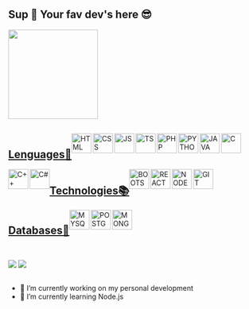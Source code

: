 ## Sup 👋 Your fav dev's here 😎

  <picture>
  <a href="https://github.com/ViniciusGualbertoVSG"/>
  <img height="180em" src="https://github-readme-stats.vercel.app/api?username=ViniciusGualbertoVSG&show_icons=true&theme=gruvbox&include_all_commits=true&count_private=true"/>
<!--   <img height="180em" src="https://github-readme-stats.vercel.app/api/top-langs/?username=ViniciusGualbertoVSG&layout=compact&langs_count=16&theme=gruvbox"/> -->
</picture>

##

<div style="display: flex; flex-wrap: wrap;">
  <h2>Lenguages📖</h2>
  <img align="left" alt="HTML" hight="40" width="40" src="https://cdn.jsdelivr.net/gh/devicons/devicon@latest/icons/html5/html5-original.svg" />
  <img align="left" alt="CSS" hight="40" width="40" src="https://cdn.jsdelivr.net/gh/devicons/devicon@latest/icons/css3/css3-original.svg" />
  <img align="left" alt="JS" hight="40" width="40" src="https://cdn.jsdelivr.net/gh/devicons/devicon@latest/icons/javascript/javascript-original.svg" />
  <img align="left" alt="TS" hight="40" width="40" src="https://cdn.jsdelivr.net/gh/devicons/devicon@latest/icons/typescript/typescript-original.svg" />
  <img align="left" alt="PHP" hight="40" width="40" src="https://cdn.jsdelivr.net/gh/devicons/devicon@latest/icons/php/php-original.svg" />
  <img align="left" alt="PYTHON" hight="40" width="40" src="https://cdn.jsdelivr.net/gh/devicons/devicon@latest/icons/python/python-original.svg" />
  <img align="left" alt="JAVA" hight="40" width="40" src="https://cdn.jsdelivr.net/gh/devicons/devicon@latest/icons/java/java-original.svg" />
  <img align="left" alt="C" hight="40" width="40" src="https://cdn.jsdelivr.net/gh/devicons/devicon@latest/icons/c/c-original.svg" />
  <img align="left" alt="C++" hight="40" width="40" src="https://cdn.jsdelivr.net/gh/devicons/devicon@latest/icons/cplusplus/cplusplus-original.svg" />
  <img align="center" alt="C#" hight="40" width="40"  src="https://cdn.jsdelivr.net/gh/devicons/devicon@latest/icons/csharp/csharp-original.svg" />

  <h2>Technologies📚</h2>
  <img align="left" alt="BOOTSTRAP" hight="40" width="40" src="https://cdn.jsdelivr.net/gh/devicons/devicon@latest/icons/bootstrap/bootstrap-original.svg" />
  <img align="left" alt="REACT" hight="40" width="40" src="https://cdn.jsdelivr.net/gh/devicons/devicon@latest/icons/react/react-original.svg" />
  <img align="left" alt="NODE" hight="40" width="40" src="https://cdn.jsdelivr.net/gh/devicons/devicon@latest/icons/nodejs/nodejs-original.svg" />
  <img align="center" alt="GIT" hight="40" width="40" src="https://cdn.jsdelivr.net/gh/devicons/devicon@latest/icons/git/git-original.svg" />

  <h2>Databases💾</h2>
  <img align="left" alt="MYSQL" hight="40" width="40" src="https://cdn.jsdelivr.net/gh/devicons/devicon@latest/icons/mysql/mysql-original.svg" />
  <img align="left" alt="POSTGRESQL" hight="40" width="40" src="https://cdn.jsdelivr.net/gh/devicons/devicon@latest/icons/postgresql/postgresql-original.svg" />
  <img align="center" alt="MONGODB" hight="40" width="40" src="https://cdn.jsdelivr.net/gh/devicons/devicon@latest/icons/mongodb/mongodb-original.svg" />
</div>

##

<div>
  <a href="mailto:vinicius.gualbertovsg@gmail.com" target="_blank"><img src="https://img.shields.io/badge/Gmail-D14836?style=for-the-badge&logo=gmail&logoColor=white"/></a>
  <a href="https://www.linkedin.com/in/viniciusvsg/" target="_blank"><img src="https://img.shields.io/badge/LinkedIn-0077B5?style=for-the-badge&logo=linkedin&logoColor=white"/></a>
</div>

##

- 🔭 I’m currently working on my personal development
- 🌱 I’m currently learning Node.js
